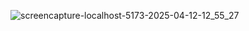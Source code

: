 ![screencapture-localhost-5173-2025-04-12-12_55_27](https://github.com/user-attachments/assets/c54ea1a6-64cd-49eb-b97c-7f367fd3e47b)
